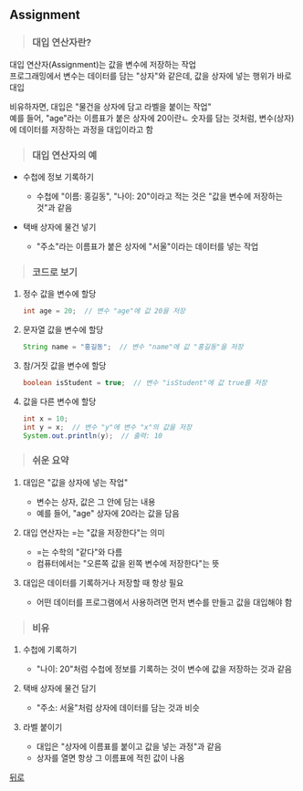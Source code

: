 ## Assignment
> ### 대입 연산자란?
대입 연산자(Assignment)는 값을 변수에 저장하는 작업</br>
프로그래밍에서 변수는 데이터를 담는 "상자"와 같은데, 값을 상자에 넣는 행위가 바로 대입

비유하자면, 대입은 "물건을 상자에 담고 라벨을 붙이는 작업"</br>
예를 들어, "age"라는 이름표가 붙은 상자에 20이란ㄴ 숫자를 담는 것처럼, 변수(상자)에 데이터를 저장하는 과정을 대입이라고 함

> ### 대입 연산자의 예
- 수첩에 정보 기록하기
    - 수첩에 "이름: 홍길동", "나이: 20"이라고 적는 것은 "값을 변수에 저장하는 것"과 같음

- 택배 상자에 물건 넣기
    - "주소"라는 이름표가 붙은 상자에 "서울"이라는 데이터를 넣는 작업

> ### 코드로 보기
1. 정수 값을 변수에 할당
    ```java
    int age = 20;  // 변수 "age"에 값 20을 저장
    ```

2. 문자열 값을 변수에 할당
    ```java
    String name = "홍길동";  // 변수 "name"에 값 "홍길동"을 저장
    ```

3. 참/거짓 값을 변수에 할당
    ```java
    boolean isStudent = true;  // 변수 "isStudent"에 값 true를 저장
    ```

4. 값을 다른 변수에 할당
    ```java
    int x = 10;
    int y = x;  // 변수 "y"에 변수 "x"의 값을 저장
    System.out.println(y);  // 출력: 10
    ```

> ### 쉬운 요약
1. 대입은 "값을 상자에 넣는 작업"
    - 변수는 상자, 값은 그 안에 담는 내용
    - 예를 들어, "age" 상자에 20라는 값을 담음

2. 대입 연산자는 =는 "값을 저장한다"는 의미
    - =는 수학의 "같다"와 다름
    - 컴퓨터에서는 "오른쪽 값을 왼쪽 변수에 저장한다"는 뜻

3. 대입은 데이터를 기록하거나 저장할 때 항상 필요
    - 어떤 데이터를 프로그램에서 사용하려면 먼저 변수를 만들고 값을 대입해야 함

> ### 비유
1. 수첩에 기록하기
    - "나이: 20"처럼 수첩에 정보를 기록하는 것이 변수에 값을 저장하는 것과 같음

2. 택배 상자에 물건 담기
    - "주소: 서울"처럼 상자에 데이터를 담는 것과 비슷

3. 라벨 붙이기
    - 대입은 "상자에 이름표를 붙이고 값을 넣는 과정"과 같음
    - 상자를 열면 항상 그 이름표에 적힌 값이 나옴

[뒤로](java.md)